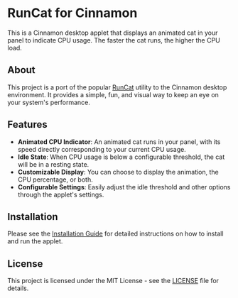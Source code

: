 # RunCat for Cinnamon

This is a Cinnamon desktop applet that displays an animated cat in your panel to indicate CPU usage. The faster the cat runs, the higher the CPU load.

## About

This project is a port of the popular [RunCat](https://github.com/Kyome22/RunCat_for_windows) utility to the Cinnamon desktop environment. It provides a simple, fun, and visual way to keep an eye on your system's performance.

## Features

-   **Animated CPU Indicator**: An animated cat runs in your panel, with its speed directly corresponding to your current CPU usage.
-   **Idle State**: When CPU usage is below a configurable threshold, the cat will be in a resting state.
-   **Customizable Display**: You can choose to display the animation, the CPU percentage, or both.
-   **Configurable Settings**: Easily adjust the idle threshold and other options through the applet's settings.

## Installation

Please see the [Installation Guide](INSTALL.md) for detailed instructions on how to install and run the applet.

## License

This project is licensed under the MIT License - see the [LICENSE](LICENSE) file for details.
